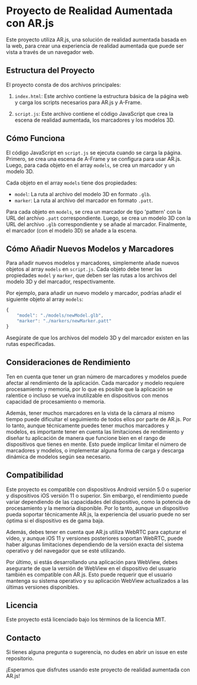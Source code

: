 # Proyecto de Realidad Aumentada con AR.js

Este proyecto utiliza AR.js, una solución de realidad aumentada basada en la web, para crear una experiencia de realidad aumentada que puede ser vista a través de un navegador web.

## Estructura del Proyecto

El proyecto consta de dos archivos principales:

1. `index.html`: Este archivo contiene la estructura básica de la página web y carga los scripts necesarios para AR.js y A-Frame.

2. `script.js`: Este archivo contiene el código JavaScript que crea la escena de realidad aumentada, los marcadores y los modelos 3D.

## Cómo Funciona

El código JavaScript en `script.js` se ejecuta cuando se carga la página. Primero, se crea una escena de A-Frame y se configura para usar AR.js. Luego, para cada objeto en el array `models`, se crea un marcador y un modelo 3D.

Cada objeto en el array `models` tiene dos propiedades:

- `model`: La ruta al archivo del modelo 3D en formato `.glb`.
- `marker`: La ruta al archivo del marcador en formato `.patt`.

Para cada objeto en `models`, se crea un marcador de tipo 'pattern' con la URL del archivo `.patt` correspondiente. Luego, se crea un modelo 3D con la URL del archivo `.glb` correspondiente y se añade al marcador. Finalmente, el marcador (con el modelo 3D) se añade a la escena.

## Cómo Añadir Nuevos Modelos y Marcadores

Para añadir nuevos modelos y marcadores, simplemente añade nuevos objetos al array `models` en `script.js`. Cada objeto debe tener las propiedades `model` y `marker`, que deben ser las rutas a los archivos del modelo 3D y del marcador, respectivamente.

Por ejemplo, para añadir un nuevo modelo y marcador, podrías añadir el siguiente objeto al array `models`:

```javascript
{
    "model": "./models/newModel.glb",
    "marker": "./markers/newMarker.patt"
}
```

Asegúrate de que los archivos del modelo 3D y del marcador existen en las rutas especificadas.

## Consideraciones de Rendimiento

Ten en cuenta que tener un gran número de marcadores y modelos puede afectar al rendimiento de la aplicación. Cada marcador y modelo requiere procesamiento y memoria, por lo que es posible que la aplicación se ralentice o incluso se vuelva inutilizable en dispositivos con menos capacidad de procesamiento o memoria.

Además, tener muchos marcadores en la vista de la cámara al mismo tiempo puede dificultar el seguimiento de todos ellos por parte de AR.js. Por lo tanto, aunque técnicamente puedes tener muchos marcadores y modelos, es importante tener en cuenta las limitaciones de rendimiento y diseñar tu aplicación de manera que funcione bien en el rango de dispositivos que tienes en mente. Esto puede implicar limitar el número de marcadores y modelos, o implementar alguna forma de carga y descarga dinámica de modelos según sea necesario. 

## Compatibilidad

Este proyecto es compatible con dispositivos Android versión 5.0 o superior y dispositivos iOS versión 11 o superior. Sin embargo, el rendimiento puede variar dependiendo de las capacidades del dispositivo, como la potencia de procesamiento y la memoria disponible. Por lo tanto, aunque un dispositivo pueda soportar técnicamente AR.js, la experiencia del usuario puede no ser óptima si el dispositivo es de gama baja. 

Además, debes tener en cuenta que AR.js utiliza WebRTC para capturar el vídeo, y aunque iOS 11 y versiones posteriores soportan WebRTC, puede haber algunas limitaciones dependiendo de la versión exacta del sistema operativo y del navegador que se esté utilizando. 

Por último, si estás desarrollando una aplicación para WebView, debes asegurarte de que la versión de WebView en el dispositivo del usuario también es compatible con AR.js. Esto puede requerir que el usuario mantenga su sistema operativo y su aplicación WebView actualizados a las últimas versiones disponibles. 

## Licencia

Este proyecto está licenciado bajo los términos de la licencia MIT. 

## Contacto

Si tienes alguna pregunta o sugerencia, no dudes en abrir un issue en este repositorio. 

¡Esperamos que disfrutes usando este proyecto de realidad aumentada con AR.js!

